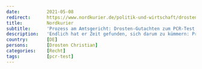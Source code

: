 ```yaml
---
date:          2021-05-08
redirect:      https://www.nordkurier.de/politik-und-wirtschaft/drosten-gutachten-zum-pcr-test-laesst-fragen-offen-0843454005.html
title:         Nordkurier
subtitle:      'Prozess am Amtsgericht: Drosten-Gutachten zum PCR-Test lässt Fragen offen'
description:   'Endlich hat er Zeit gefunden, sich darum zu kümmern: Prof. Christian Drosten hat das von ihm geforderte Gutachten zum PCR-Test am Amtsgericht Heidelberg eingereicht. Wohl noch nicht das Ende vom Lied.'
country:       [DE]
persons:       [Drosten Christian]
categories:    [Recht]
tags:          [pcr-test]
---
```

